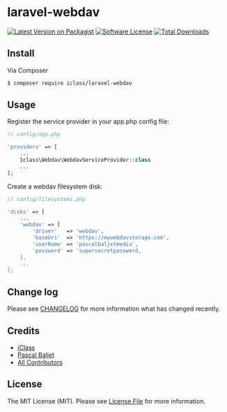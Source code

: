 # laravel-webdav

[![Latest Version on Packagist][ico-version]][link-packagist]
[![Software License][ico-license]](LICENSE.md)
[![Total Downloads][ico-downloads]][link-downloads]

## Install

Via Composer

``` bash
$ composer require iclass/laravel-webdav
```

## Usage

Register the service provider in your app.php config file:

``` php
// config/app.php

'providers' => [
    ...
    Iclass\Webdav\WebdavServiceProvider::class
    ...
];
```

Create a webdav filesystem disk:

``` php
// config/filesystems.php

'disks' => [
	...
	'webdav' => [
	    'driver'   => 'webdav',
	    'baseUri'  => 'https://mywebdavstorage.com',
	    'userName' => 'pascalbaljetmedia',
	    'password' => 'supersecretpassword,
	],
	...
];
```

## Change log

Please see [CHANGELOG](CHANGELOG.md) for more information what has changed recently.

## Credits

- [iClass][link-author]
- [Pascal Baljet][link-upstream-author]
- [All Contributors][link-contributors]

## License

The MIT License (MIT). Please see [License File](LICENSE.md) for more information.

[ico-version]: https://img.shields.io/packagist/v/pbmedia/laravel-webdav.svg?style=flat-square
[ico-license]: https://img.shields.io/badge/license-MIT-brightgreen.svg?style=flat-square
[ico-downloads]: https://img.shields.io/packagist/dt/pbmedia/laravel-webdav.svg?style=flat-square

[link-packagist]: https://packagist.org/packages/iclass/laravel-webdav
[link-downloads]: https://packagist.org/packages/iclass/laravel-webdav
[link-author]: https://github.com/pascalbaljet
[link-upstream-author]: https://github.com/pascalbaljet
[link-contributors]: ../../contributors
